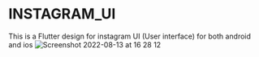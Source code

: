 # INSTAGRAM_UI
This is a Flutter design for instagram UI (User interface) for both android and ios
![Screenshot 2022-08-13 at 16 28 12](https://user-images.githubusercontent.com/66857940/184500752-9865678b-d26f-4869-8739-963de728d1c5.png)
